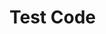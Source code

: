 # Test Code 

```python inference.py --weights yolov5x_best.pt --source ../dataset/images/val/ --save-conf --save-txt --iou-thres 0.5 --img-size 640
```
